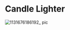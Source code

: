 # Candle Lighter
![1131676186192_ pic](https://user-images.githubusercontent.com/70104294/221389665-d1134550-c8d0-4151-a089-a3f340896cbb.jpg)

